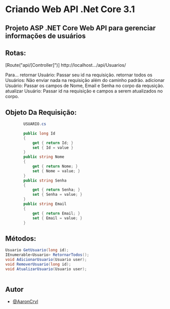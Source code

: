 # Criando Web API .Net Core 3.1
## Projeto ASP .NET Core Web API para gerenciar informações de usuários

## Rotas:
[Route("api/[Controller]")]
http://localhost.../api/Usuarios/

Para...
retornar Usuário: Passar seu id na requisição.
retornar todos os Usuários: Não enviar nada na requisição além do caminho padrão.
adicionar Usuário: Passar os campos de Nome, Email e Senha no corpo da requsição.
atualizar Usuário: Passar id na requisição e campos a serem atualizados no corpo.

## Objeto Da Requisição:
``` c# 
        USUARIO.cs
        
        public long Id 
        { 
            get { return Id; }
            set { Id = value } 
        }
        public string Nome 
        {
            get { return Nome; }
            set { Nome = value; }
        }
        public string Senha 
        {
            get { return Senha; }
            set { Senha = value; }
        }
        public string Email 
        {
            get { return Email; }
            set { Email = value; }
        }
``` 

## Métodos:
``` c#
Usuario GetUsuario(long id);  
IEnumerable<Usuario> RetornarTodos();
void AdicionarUsuario(Usuario user);
void RemoverUsuario(long id);
void AtualizarUsuario(Usuario user); 
        
``` 

## Autor

- [@AaronCrvl](https://www.github.com/AaronCrvl)
